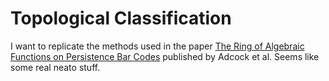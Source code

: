 # Topological Classification

I want to replicate the methods used in the paper [The Ring of Algebraic Functions on Persistence Bar Codes](http://intlpress.com/site/pub/files/_fulltext/journals/hha/2016/0018/0001/HHA-2016-0018-0001-a021.pdf) published by Adcock et al. Seems like some real neato stuff.
